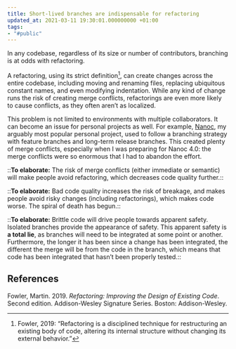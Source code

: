 ```yaml
---
title: Short-lived branches are indispensable for refactoring
updated_at: 2021-03-11 19:30:01.000000000 +01:00
tags:
- "#public"
---
```



In any codebase, regardless of its size or number of contributors, branching is at odds with refactoring.

A refactoring, using its strict definition[^1], can create changes across the entire codebase, including moving and renaming files, replacing ubiquitous constant names, and even modifying indentation. While any kind of change runs the risk of creating merge conflicts, refactorings are even more likely to cause conflicts, as they often aren’t as localized.

[^1]: Fowler, 2019: “Refactoring is a disciplined technique for restructuring an existing body of code, altering its internal structure without changing its external behavior.”

This problem is not limited to environments with multiple collaborators. It can become an issue for personal projects as well. For example, [Nanoc](https://nanoc.ws), my arguably most popular personal project, used to follow a branching strategy with feature branches and long-term release branches. This created plenty of merge conflicts, especially when I was preparing for Nanoc 4.0: the merge conflicts were so enormous that I had to abandon the effort.

::**To elaborate:** The risk of merge conflicts (either immediate or semantic) will make people avoid refactoring, which decreases code quality further.::

::**To elaborate:** Bad code quality increases the risk of breakage, and makes people avoid risky changes (including refactorings), which makes code worse. The spiral of death has begun.::

::**To elaborate:** Brittle code will drive people towards apparent safety. Isolated branches provide the appearance of safety. This apparent safety is **a total lie**, as branches will need to be integrated at some point or another. Furthermore, the longer it has been since a change has been integrated, the different the merge will be from the code in the branch, which means that code has been integrated that hasn’t been properly tested.::

## References
Fowler, Martin. 2019. *Refactoring: Improving the Design of Existing Code*. Second edition. Addison-Wesley Signature Series. Boston: Addison-Wesley.
